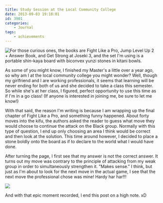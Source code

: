 ```yaml
---
title: Study Session at the Local Community College
date: 2013-09-03 19:18:01
id: 3901
categories:
	- Journal
tags:
	- achievements
---
```


![For those curious ones, the books are Fight Like a Pro, Jump Level Up 2 + Answer Book, and Get Strong at Joseki 3, and the set I'm using is a portable shin-kaya board with biconvex yunzi stones in kitani bowls.](/images/2013/09/mcstudysession2.jpg)

As some of you might know, I finished my Master's a little over a year ago, so why am I at the local community college you might wonder? Well, though my girlfriend and I are working professionals, it seems that learning will be never ending for both of us and she decided to take a class this semester. So while she's at her class, I figured, perfect opportunity to use this time as if I'm in a go class! (If anyone is interested in joining me, be sure to let me know!)

With that said, the reason I'm writing is because I am wrapping up the final chapter of Fight Like a Pro, and something funny happened. About forty moves into the kifu, the authors asked the reader to guess what move they would choose to continue the attack on the Black group. Normally with this type of question, I end up only choosing an area I think would be correct and then look at the solution. This time around however, I decided to place a stone boldly onto the board as if to declare to the world what I would have done.

After turning the page, I first see that my answer is not the correct answer. It turns out my move was contrary to the principle of attacking from my weak group in order to simultaneously strengthen it. "Makes sense." I think, but just as I'm about to look for the next move in the actual game, I see that the next move the professional chose was mine! Hardy har har!!!

![](/images/2013/09/ogxe6.jpg)

And with that epic moment recorded, I end this post on a high note. xD
